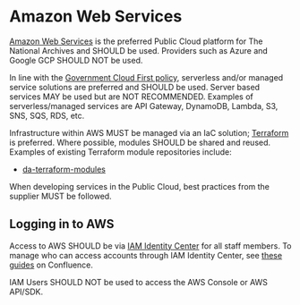 # Amazon Web Services

[Amazon Web Services](https://aws.amazon.com/) is the preferred Public Cloud platform for The National Archives and SHOULD be used. Providers such as Azure and Google GCP SHOULD NOT be used.

In line with the [Government Cloud First policy](https://www.gov.uk/guidance/government-cloud-first-policy), serverless and/or managed service solutions are preferred and SHOULD be used. Server based services MAY be used but are NOT RECOMMENDED. Examples of serverless/managed services are API Gateway, DynamoDB, Lambda, S3, SNS, SQS, RDS, etc.

Infrastructure within AWS MUST be managed via an IaC solution; [Terraform](./terraform/) is preferred. Where possible, modules SHOULD be shared and reused. Examples of existing Terraform module repositories include:

- [da-terraform-modules](https://github.com/nationalarchives/da-terraform-modules)

When developing services in the Public Cloud, best practices from the supplier MUST be followed.

## Logging in to AWS

Access to AWS SHOULD be via [IAM Identity Center](https://nationalarchivesuk.awsapps.com/start#/) for all staff members. To manage who can access accounts through IAM Identity Center, see [these guides](https://national-archives.atlassian.net/l/cp/1cCe2cVy) on Confluence.

IAM Users SHOULD NOT be used to access the AWS Console or AWS API/SDK.
